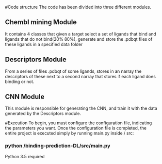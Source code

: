 #Code structure
The code has been divided into three different modules.

## Chembl mining Module
It contains 4 classes that given a target select a set of ligands that bind and ligands that do not bind(20% 80%), generate and store the .pdbqt files of these ligands in a specified data folder

## Descriptors Module
From a series of files .pdbqt of some ligands, stores in an narray the descriptors of these next to a second narray that stores if each ligand does binding or not.

## CNN Module
This module is responsible for generating the CNN, and train it with the data generated by the Descriptors module.


#Execution
To begin, you must configure the configuration file, indicating the parameters you want.
Once the configuration file is completed, the entire project is executed simply by running main.py inside / src:

### python /binding-prediction-DL/src/main.py

Python 3.5 required
